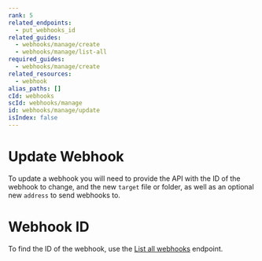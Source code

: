```yaml
---
rank: 5
related_endpoints:
  - put_webhooks_id
related_guides:
  - webhooks/manage/create
  - webhooks/manage/list-all
required_guides:
  - webhooks/manage/create
related_resources:
  - webhook
alias_paths: []
cId: webhooks
scId: webhooks/manage
id: webhooks/manage/update
isIndex: false
---
```


# Update Webhook

To update a webhook you will need to provide the
API with the ID of the webhook to change, and the new `target` file or folder,
as well as an optional new `address` to send webhooks to.

<Samples id='put_webhooks_id'>

</Samples>

<Message type='notice'>

# Webhook ID

To find the ID of the webhook, use the [List all webhooks][1] endpoint.

</Message>

[1]: guide://webhooks/manage/list-all
